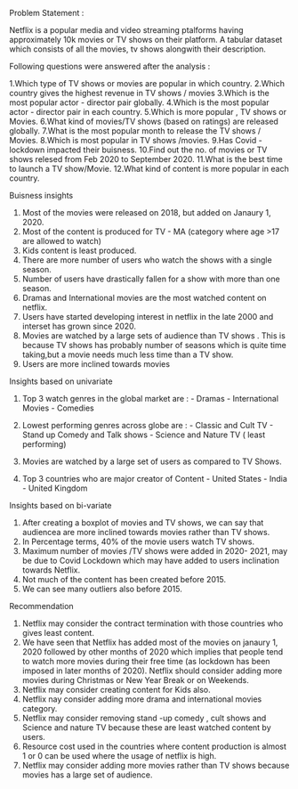 

 Problem Statement : 

Netflix is a popular media and video streaming ptalforms having approximately 10k movies or TV shows on their platform. A tabular      dataset which consists of all the movies, tv shows alongwith their description.

 Following questions were answered after the analysis : 


 1.Which type of TV shows or movies are popular in which country.
 2.Which country gives the highest revenue in TV shows / movies
 3.Which is the most popular actor - director pair globally.
 4.Which is the most popular actor - director pair in each country.
 5.Which is more popular , TV shows or Movies.
 6.What kind of movies/TV shows (based on ratings) are released globally.
 7.What is the most popular month to release the TV shows / Movies.
 8.Which is most popular in TV shows /movies.
 9.Has Covid -lockdown impacted their buisness.
 10.Find out the no. of movies or TV shows relesed from Feb 2020 to September 2020.
 11.What is the best time to launch a TV show/Movie.
 12.What kind of content is more popular in each country.



 Buisness insights

 1. Most of the movies were released on 2018, but added on Janaury 1, 2020.
 2. Most of the content is produced for TV - MA (category where age >17 are allowed to watch)
 3. Kids content is least produced.
 4. There are more number of users who watch the shows with a single season.
 5. Number of users have drastically fallen for a show with more than one season.
 6. Dramas and International movies are the most watched content on netflix.
 7. Users have started developing interest in netflix in the late 2000 and interset has grown since 2020.
 8. Movies are watched by a large sets of audience than TV shows . This is because TV shows has probably number of seasons which is    quite time taking,but a movie needs much less time than a TV show.
 9. Users are more inclined towards movies

 Insights based on univariate

1. Top 3 watch genres in the global market are :
        - Dramas
        - International Movies
        - Comedies

2. Lowest performing genres across globe are :
         - Classic and Cult TV
         - Stand up Comedy and Talk shows
         - Science and Nature TV ( least performing)

3. Movies are watched by a large set of users as compared to TV Shows.

4. Top 3 countries who are major creator of Content
        - United States
        - India
        - United Kingdom

 Insights based on bi-variate

1. After creating a boxplot of movies and TV shows, we can say that audiencea are more inclined towards movies rather than TV shows.
2. In Percentage terms, 40% of the movie users watch TV shows.
3. Maximum number of movies /TV shows were added in 2020- 2021, may be due to Covid Lockdown which may have added to  users inclination towards Netflix.
4. Not much of the content has been created before 2015.
5. We can see many outliers also before 2015.


Recommendation


 1. Netflix may consider the contract termination with those countries who gives least content.
 2. We have seen that Netflix has added most of the movies on janaury 1, 2020 followed by other months of 2020 which implies that people   tend to watch more movies during their free time (as lockdown has been imposed in later months of 2020). Netflix should consider         adding more movies during Christmas or New Year Break or on Weekends.
3. Netflix may consider creating content for Kids also.
4. Netflix nay consider adding more drama and international movies category.
5. Netflix may consider removing stand -up comedy , cult shows and Science and nature TV because these are least watched content by users.
6. Resource cost used in the countries where content production is almost 1 or 0 can be used where the usage of netflix is high.
7. Netflix may consider adding more movies rather than TV shows because movies has a large set of audience.
